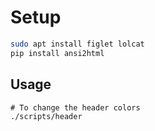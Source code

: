 # Setup

```bash
sudo apt install figlet lolcat
pip install ansi2html
```

## Usage

```
# To change the header colors
./scripts/header
```

